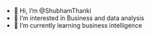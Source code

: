 - 👋 Hi, I’m @ShubhamThanki
- 👀 I’m interested in Business and data analysis
- 🌱 I’m currently learning business intelligence


